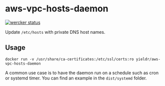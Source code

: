 # aws-vpc-hosts-daemon

[![wercker status](https://app.wercker.com/status/dc44203d288114092e6cc1fa57f3cf68/s/master "wercker status")](https://app.wercker.com/project/bykey/dc44203d288114092e6cc1fa57f3cf68)

Update `/etc/hosts` with private DNS host names.

## Usage

	docker run -v /usr/share/ca-certificates:/etc/ssl/certs:ro yieldr/aws-vpc-hosts-daemon

A common use case is to have the daemon run on a schedule such as cron or systemd timer. You can find an example in the `dist/systemd` folder.
